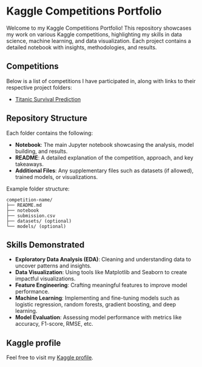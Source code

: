 # Kaggle Competitions Portfolio

Welcome to my Kaggle Competitions Portfolio! This repository showcases my work on various Kaggle competitions, highlighting my skills in data science, machine learning, and data visualization. Each project contains a detailed notebook with insights, methodologies, and results.

## Competitions
Below is a list of competitions I have participated in, along with links to their respective project folders:

- [Titanic Survival Prediction](https://github.com/s-puget/kaggle-competitions/tree/main/titanic-survival-prediction)


## Repository Structure
Each folder contains the following:
- **Notebook**: The main Jupyter notebook showcasing the analysis, model building, and results.
- **README**: A detailed explanation of the competition, approach, and key takeaways.
- **Additional Files**: Any supplementary files such as datasets (if allowed), trained models, or visualizations.

Example folder structure:
```
competition-name/
├── README.md
├── notebook
├── submission.csv
├── datasets/ (optional)
└── models/ (optional)
```

## Skills Demonstrated
- **Exploratory Data Analysis (EDA)**: Cleaning and understanding data to uncover patterns and insights.
- **Data Visualization**: Using tools like Matplotlib and Seaborn to create impactful visualizations.
- **Feature Engineering**: Crafting meaningful features to improve model performance.
- **Machine Learning**: Implementing and fine-tuning models such as logistic regression, random forests, gradient boosting, and deep learning.
- **Model Evaluation**: Assessing model performance with metrics like accuracy, F1-score, RMSE, etc.


## Kaggle profile
Feel free to visit my [Kaggle profile](https://www.kaggle.com/stephanpuget).
